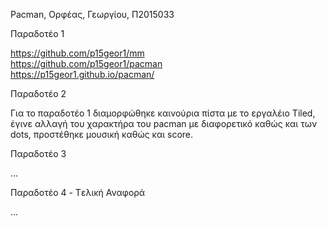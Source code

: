 Pacman, Ορφέας, Γεωργίου, Π2015033


Παραδοτέο 1

https://github.com/p15geor1/mm</br>
https://github.com/p15geor1/pacman</br>
https://p15geor1.github.io/pacman/

Παραδοτέο 2

Για το παραδοτέο 1 διαμορφώθηκε καινούρια πίστα με το εργαλέιο Tiled, 
έγινε αλλαγή του χαρακτήρα του pacman με διαφορετικό καθώς και των dots,
προστέθηκε μουσική καθώς και score.

Παραδοτέο 3

...

Παραδοτέο 4 - Tελική Αναφορά

...
